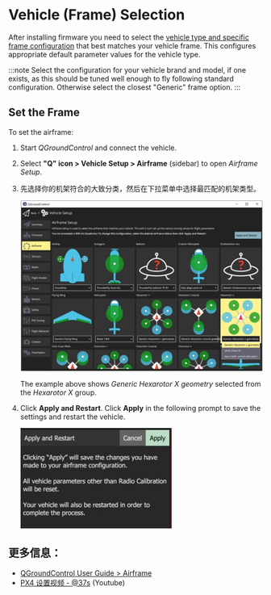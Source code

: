 # Vehicle (Frame) Selection

After installing firmware you need to select the [vehicle type and specific frame configuration](../airframes/airframe_reference.md) that best matches your vehicle frame. This configures appropriate default parameter values for the vehicle type.

:::note
Select the configuration for your vehicle brand and model, if one exists, as this should be tuned well enough to fly following standard configuration.
Otherwise select the closest "Generic" frame option. 
:::

## Set the Frame

To set the airframe:

1. Start *QGroundControl* and connect the vehicle.
1. Select **"Q" icon > Vehicle Setup > Airframe** (sidebar) to open *Airframe Setup*.
1. 先选择你的机架符合的大致分类，然后在下拉菜单中选择最匹配的机架类型。

   ![](../../assets/qgc/setup/airframe/airframe_px4.jpg)

   The example above shows *Generic Hexarotor X geometry* selected from the *Hexarotor X* group.


1. Click **Apply and Restart**. Click **Apply** in the following prompt to save the settings and restart the vehicle.

   <img src="../../assets/qgc/setup/airframe/airframe_px4_apply_prompt.jpg" width="300px" title="应用机架选择提示" />


## 更多信息：

* [QGroundControl User Guide > Airframe](https://docs.qgroundcontrol.com/master/en/SetupView/Airframe.html)
* [PX4 设置视频 - @37s](https://youtu.be/91VGmdSlbo4?t=35s) (Youtube)